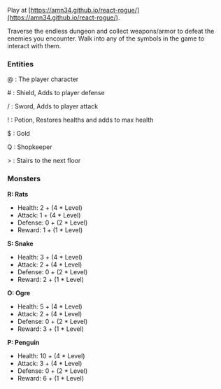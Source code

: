 Play at [https://amn34.github.io/react-rogue/](https://amn34.github.io/react-rogue/).

Traverse the endless dungeon and collect weapons/armor to defeat the enemies you encounter. 
Walk into any of the symbols in the game to interact with them.
### Entities
@ : The player character

\# : Shield, Adds to player defense

/ : Sword, Adds to player attack

! : Potion, Restores healths and adds to max health

$ : Gold

Q : Shopkeeper

\> : Stairs to the next floor

### Monsters
**R: Rats**
- Health: 2 + (4 * Level)
- Attack: 1 + (4 * Level)
- Defense: 0 + (2 * Level)
- Reward: 1  + (1 * Level)

**S:  Snake**
- Health: 3 + (4 * Level)
- Attack: 2 + (4 * Level)
- Defense: 0 + (2 * Level)
- Reward: 2  + (1 * Level)

**O: Ogre** 
- Health: 5 + (4 * Level)
- Attack: 2 + (4 * Level)
- Defense: 0 + (2 * Level)
- Reward: 3  + (1 * Level)

**P: Penguin**
- Health: 10 + (4 * Level)
- Attack: 3 + (4 * Level)
- Defense: 0 + (2 * Level)
- Reward: 6  + (1 * Level)
